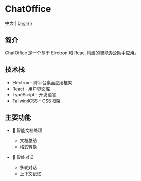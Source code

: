 # ChatOffice

[中文](README.md) | [English](README_EN.md)

## 简介
ChatOffice 是一个基于 Electron 和 React 构建的智能办公助手应用。

## 技术栈
- Electron - 跨平台桌面应用框架
- React - 用户界面库
- TypeScript - 开发语言
- TailwindCSS - CSS 框架

## 主要功能
- 📝 智能文档处理
  - 文档总结
  - 格式转换

- 💬 智能对话
  - 多轮对话
  - 上下文记忆
